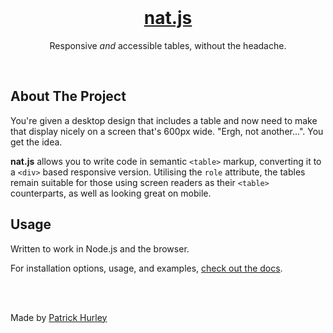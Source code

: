 <!-- PROJECT LOGO -->
<br />
<p align="center">
  
  <h1 align="center"><a href="https://patrickhurley.co.uk/notanothertable">nat.js</a></h1>

  <p align="center">
    Responsive <i>and</i> accessible tables, without the headache.
  </p>
</p>

<br>

## About The Project

You're given a desktop design that includes a table and now need to make that display nicely on a screen that's 600px wide. "Ergh, not another...". You get the idea.

**nat.js** allows you to write code in semantic ``<table>`` markup, converting it to a ``<div>`` based responsive version. Utilising the ``role`` attribute, the tables remain suitable for those using screen readers as their ``<table>`` counterparts, as well as looking great on mobile.


## Usage
<p>Written to work in Node.js and the browser.</p>

For installation options, usage, and examples, <a href="https://patrickhurley.co.uk/notanothertable">check out the docs</a>.


<br>
<br>

Made by <a href="https://www.patrickhurley.co.uk">Patrick Hurley</a>